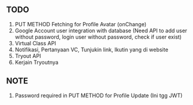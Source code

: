 ## TODO
1. PUT METHOD Fetching for Profile Avatar (onChange)
2. Google Account user integration with database (Need API to add user without password, login user without password, check if user exist)
3. Virtual Class API
4. Notifikasi, Pertanyaan VC, Tunjukin link, Ikutin yang di website
5. Tryout API
6. Kerjain Tryoutnya

## NOTE
1. Password required in PUT METHOD for Profile Update (Ini tgg JWT)